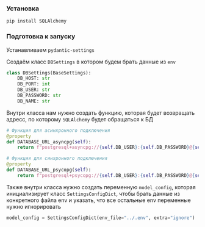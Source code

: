 ### Установка 
`pip install SQLAlchemy`

### Подготовка к запуску

Устанавливаем `pydantic-settings`

Создаём класс `DBSettings` в котором будем брать данные из `env` 
```python
class DBSettings(BaseSettings):  
    DB_HOST: str  
    DB_PORT: int  
    DB_USER: str  
    DB_PASSWORD: str  
    DB_NAME: str  
```

Внутри класса нам нужно создать функцию, которая будет возвращать адресс, по которому `SQLAlchemy` будет обращаться к БД
```python
# Функция для асинхронного подключения
@property  
def DATABASE_URL_asyncpg(self):  
    return f"postgresql+asyncpg://{self.DB_USER}:{self.DB_PASSWORD}@{self.DB_HOST}:{self.DB_PORT}/{self.DB_NAME}"  

# Функция для синхронного подключения
@property  
def DATABASE_URL_psycopg(self):  
    return f"postgresql+psycopg://{self.DB_USER}:{self.DB_PASSWORD}@{self.DB_HOST}:{self.DB_PORT}/{self.DB_NAME}"
```

Также внутри  класса нужно создать переменную `model_config`, которая инициализирует класс `SettingsConfigDict`, чтобы брать данные из конкретного файла env и указать, что все остальные env переменные нужно игнорировать
```python
model_config = SettingsConfigDict(env_file="../.env", extra="ignore")
```

